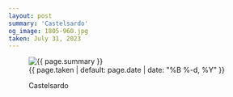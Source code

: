 ```yaml
---
layout: post
summary: 'Castelsardo'
og_image: 1805-960.jpg
taken: July 31, 2023
---
```


<figure class="post" data-src="{{ site.assets_url }}/{{ page.og_image }}" data-sub-html='#caption-{{ page.id | remove_first: "/" }}'>
<img alt="{{ page.summary }}" sizes="(min-width: 700px) 50vw, calc(100vw - 2rem)" src="{{ site.assets_url }}/1805-480.jpg" srcset="{{ site.assets_url }}/1805-240.jpg 240w, {{ site.assets_url }}/1805-480.jpg 480w, {{ site.assets_url }}/1805-720.jpg 720w, {{ site.assets_url }}/1805-960.jpg 960w"/>
<figcaption id='caption-{{ page.id | remove_first: "/" }}'>
<time>{{ page.taken | default: page.date | date: "%B %-d, %Y" }}</time>
<p>Castelsardo</p>
</figcaption>
</figure>
